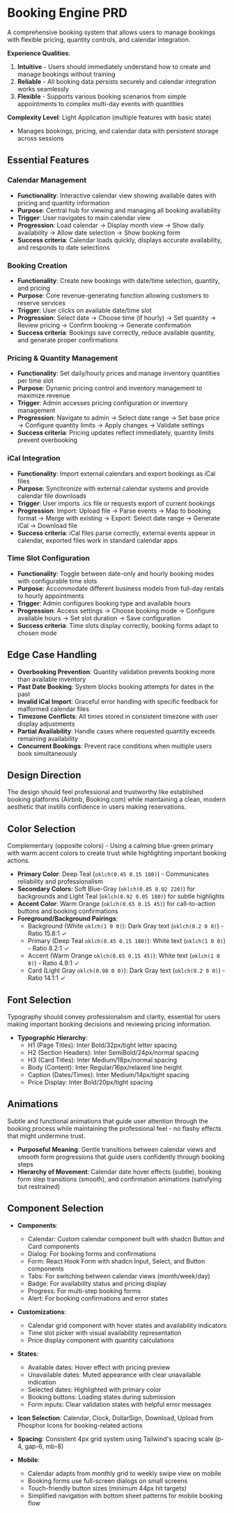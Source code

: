 # Booking Engine PRD

A comprehensive booking system that allows users to manage bookings with flexible pricing, quantity controls, and calendar integration.

**Experience Qualities**:
1. **Intuitive** - Users should immediately understand how to create and manage bookings without training
2. **Reliable** - All booking data persists securely and calendar integration works seamlessly  
3. **Flexible** - Supports various booking scenarios from simple appointments to complex multi-day events with quantities

**Complexity Level**: Light Application (multiple features with basic state)
- Manages bookings, pricing, and calendar data with persistent storage across sessions

## Essential Features

### Calendar Management
- **Functionality**: Interactive calendar view showing available dates with pricing and quantity information
- **Purpose**: Central hub for viewing and managing all booking availability
- **Trigger**: User navigates to main calendar view
- **Progression**: Load calendar → Display month view → Show daily availability → Allow date selection → Show booking form
- **Success criteria**: Calendar loads quickly, displays accurate availability, and responds to date selections

### Booking Creation
- **Functionality**: Create new bookings with date/time selection, quantity, and pricing
- **Purpose**: Core revenue-generating function allowing customers to reserve services
- **Trigger**: User clicks on available date/time slot
- **Progression**: Select date → Choose time (if hourly) → Set quantity → Review pricing → Confirm booking → Generate confirmation
- **Success criteria**: Bookings save correctly, reduce available quantity, and generate proper confirmations

### Pricing & Quantity Management
- **Functionality**: Set daily/hourly prices and manage inventory quantities per time slot
- **Purpose**: Dynamic pricing control and inventory management to maximize revenue
- **Trigger**: Admin accesses pricing configuration or inventory management
- **Progression**: Navigate to admin → Select date range → Set base price → Configure quantity limits → Apply changes → Validate settings
- **Success criteria**: Pricing updates reflect immediately, quantity limits prevent overbooking

### iCal Integration
- **Functionality**: Import external calendars and export bookings as iCal files
- **Purpose**: Synchronize with external calendar systems and provide calendar file downloads
- **Trigger**: User imports .ics file or requests export of current bookings
- **Progression**: Import: Upload file → Parse events → Map to booking format → Merge with existing → Export: Select date range → Generate iCal → Download file
- **Success criteria**: iCal files parse correctly, external events appear in calendar, exported files work in standard calendar apps

### Time Slot Configuration
- **Functionality**: Toggle between date-only and hourly booking modes with configurable time slots
- **Purpose**: Accommodate different business models from full-day rentals to hourly appointments
- **Trigger**: Admin configures booking type and available hours
- **Progression**: Access settings → Choose booking mode → Configure available hours → Set slot duration → Save configuration
- **Success criteria**: Time slots display correctly, booking forms adapt to chosen mode

## Edge Case Handling

- **Overbooking Prevention**: Quantity validation prevents booking more than available inventory
- **Past Date Booking**: System blocks booking attempts for dates in the past
- **Invalid iCal Import**: Graceful error handling with specific feedback for malformed calendar files
- **Timezone Conflicts**: All times stored in consistent timezone with user display adjustments
- **Partial Availability**: Handle cases where requested quantity exceeds remaining availability
- **Concurrent Bookings**: Prevent race conditions when multiple users book simultaneously

## Design Direction

The design should feel professional and trustworthy like established booking platforms (Airbnb, Booking.com) while maintaining a clean, modern aesthetic that instills confidence in users making reservations.

## Color Selection

Complementary (opposite colors) - Using a calming blue-green primary with warm accent colors to create trust while highlighting important booking actions.

- **Primary Color**: Deep Teal (`oklch(0.45 0.15 180)`) - Communicates reliability and professionalism
- **Secondary Colors**: Soft Blue-Gray (`oklch(0.85 0.02 220)`) for backgrounds and Light Teal (`oklch(0.92 0.05 180)`) for subtle highlights
- **Accent Color**: Warm Orange (`oklch(0.65 0.15 45)`) for call-to-action buttons and booking confirmations
- **Foreground/Background Pairings**: 
  - Background (White `oklch(1 0 0)`): Dark Gray text (`oklch(0.2 0 0)`) - Ratio 15.8:1 ✓
  - Primary (Deep Teal `oklch(0.45 0.15 180)`): White text (`oklch(1 0 0)`) - Ratio 8.2:1 ✓
  - Accent (Warm Orange `oklch(0.65 0.15 45)`): White text (`oklch(1 0 0)`) - Ratio 4.9:1 ✓
  - Card (Light Gray `oklch(0.98 0 0)`): Dark Gray text (`oklch(0.2 0 0)`) - Ratio 14.1:1 ✓

## Font Selection

Typography should convey professionalism and clarity, essential for users making important booking decisions and reviewing pricing information.

- **Typographic Hierarchy**:
  - H1 (Page Titles): Inter Bold/32px/tight letter spacing
  - H2 (Section Headers): Inter SemiBold/24px/normal spacing
  - H3 (Card Titles): Inter Medium/18px/normal spacing
  - Body (Content): Inter Regular/16px/relaxed line height
  - Caption (Dates/Times): Inter Medium/14px/tight spacing
  - Price Display: Inter Bold/20px/tight spacing

## Animations

Subtle and functional animations that guide user attention through the booking process while maintaining the professional feel - no flashy effects that might undermine trust.

- **Purposeful Meaning**: Gentle transitions between calendar views and smooth form progressions that guide users confidently through booking steps
- **Hierarchy of Movement**: Calendar date hover effects (subtle), booking form step transitions (smooth), and confirmation animations (satisfying but restrained)

## Component Selection

- **Components**: 
  - Calendar: Custom calendar component built with shadcn Button and Card components
  - Dialog: For booking forms and confirmations
  - Form: React Hook Form with shadcn Input, Select, and Button components
  - Tabs: For switching between calendar views (month/week/day)
  - Badge: For availability status and pricing display
  - Progress: For multi-step booking forms
  - Alert: For booking confirmations and error states

- **Customizations**: 
  - Calendar grid component with hover states and availability indicators
  - Time slot picker with visual availability representation
  - Price display component with quantity calculations

- **States**: 
  - Available dates: Hover effect with pricing preview
  - Unavailable dates: Muted appearance with clear unavailable indication
  - Selected dates: Highlighted with primary color
  - Booking buttons: Loading states during submission
  - Form inputs: Clear validation states with helpful error messages

- **Icon Selection**: Calendar, Clock, DollarSign, Download, Upload from Phosphor Icons for booking-related actions

- **Spacing**: Consistent 4px grid system using Tailwind's spacing scale (p-4, gap-6, mb-8)

- **Mobile**: 
  - Calendar adapts from monthly grid to weekly swipe view on mobile
  - Booking forms use full-screen dialogs on small screens
  - Touch-friendly button sizes (minimum 44px hit targets)
  - Simplified navigation with bottom sheet patterns for mobile booking flow